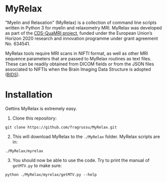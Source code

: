 # MyRelax
"Myelin and Relaxation" (MyRelax) is a collection of command line scripts written in Python 3 for myelin and relaxometry MRI. MyRelax was developed as part of the [CDS-QuaMRI project](http://cds-quamri.eu), funded under the European Union’s Horizon 2020 research and innovation programme under grant agreement No. 634541.

MyRelax tools require MRI scans in NIFTI format, as well as other MRI sequence parameters that are passed to MyRelax routines as text files. These can be readily obtained from DICOM fields or from the JSON files associated to NIFTIs when the Brain Imaging Data Structure is adopted ([BIDS](http://bids.neuroimaging.io)).

# Installation
Gettins MyRelax is extremely easy.

1. Clone this repository:
```
git clone https://github.com/fragrussu/MyRelax.git 
```
2. This will download MyRelax to the `./MyRelax` folder. MyRelax scripts are in: 
```
./MyRelax/myrelax
```
3. You should now be able to use the code. Try to print the manual of `getMTV.py` to make sure:
```
python ./MyRelax/myrelax/getMTV.py --help
```
